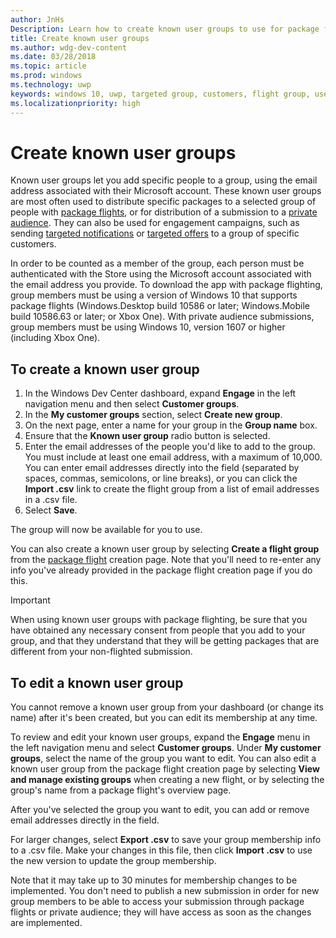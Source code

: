 ```yaml
---
author: JnHs
Description: Learn how to create known user groups to use for package flighting and more.
title: Create known user groups
ms.author: wdg-dev-content
ms.date: 03/28/2018
ms.topic: article
ms.prod: windows
ms.technology: uwp
keywords: windows 10, uwp, targeted group, customers, flight group, user groups, known users
ms.localizationpriority: high
---
```


# Create known user groups

Known user groups let you add specific people to a group, using the email address associated with their Microsoft account. These known user groups are most often used to distribute specific packages to a selected group of people with [package flights](package-flights.md), or for distribution of a submission to a [private audience](choose-visibility-options.md#audience). They can also be used for engagement campaigns, such as sending [targeted notifications](send-push-notifications-to-your-apps-customers.md) or [targeted offers](use-targeted-offers-to-maximize-engagement-and-conversions.md) to a group of specific customers.

In order to be counted as a member of the group, each person must be authenticated with the Store using the Microsoft account associated with the email address you provide. To download the app with package flighting, group members must be using a version of Windows 10 that supports package flights (Windows.Desktop build 10586 or later; Windows.Mobile build 10586.63 or later; or Xbox One). With private audience submissions, group members must be using Windows 10, version 1607 or higher (including Xbox One).

## To create a known user group

1. In the Windows Dev Center dashboard, expand **Engage** in the left navigation menu and then select **Customer groups**. 
2. In the **My customer groups** section, select **Create new group**.
3. On the next page, enter a name for your group in the **Group name** box.
4. Ensure that the **Known user group** radio button is selected.
5. Enter the email addresses of the people you'd like to add to the group. You must include at least one email address, with a maximum of 10,000. You can enter email addresses directly into the field (separated by spaces, commas, semicolons, or line breaks), or you can click the **Import .csv** link to create the flight group from a list of email addresses in a .csv file.
6. Select **Save**.

The group will now be available for you to use.

You can also create a known user group by selecting **Create a flight group** from the [package flight](package-flights.md) creation page. Note that you'll need to re-enter any info you've already provided in the package flight creation page if you do this.

> [!IMPORTANT]
> When using known user groups with package flighting, be sure that you have obtained any necessary consent from people that you add to your group, and that they understand that they will be getting packages that are different from your non-flighted submission. 

## To edit a known user group

You cannot remove a known user group from your dashboard (or change its name) after it's been created, but you can edit its membership at any time.

To review and edit your known user groups, expand the **Engage** menu in the left navigation menu and select **Customer groups**. Under **My customer groups**, select the name of the group you want to edit. You can also edit a known user group from the package flight creation page by selecting **View and manage existing groups** when creating a new flight, or by selecting the group's name from a package flight's overview page. 

After you've selected the group you want to edit, you can add or remove email addresses directly in the field.

For larger changes, select **Export .csv** to save your group membership info to a .csv file. Make your changes in this file, then click **Import .csv** to use the new version to update the group membership.

Note that it may take up to 30 minutes for membership changes to be implemented. You don't need to publish a new submission in order for new group members to be able to access your submission through package flights or private audience; they will have access as soon as the changes are implemented. 






